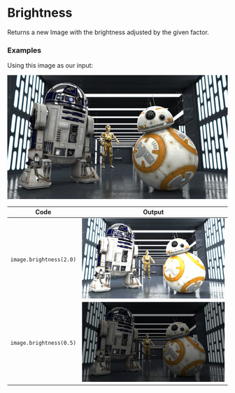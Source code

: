 Brightness
=========

Returns a new Image with the brightness adjusted by the given factor.


### Examples

Using this image as our input:

![source image](images/input_640_360.jpg)

| Code | Output |
| ---- | ------ |
| `image.brightness(2.0)`     | ![image](images/brightness_output_2.0.jpg) |
| `image.brightness(0.5)`     | ![image](images/brightness_output_0.5.jpg) |
